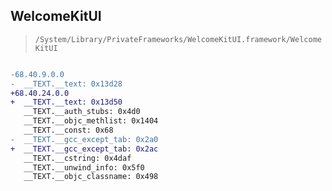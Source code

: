 ## WelcomeKitUI

> `/System/Library/PrivateFrameworks/WelcomeKitUI.framework/WelcomeKitUI`

```diff

-68.40.9.0.0
-  __TEXT.__text: 0x13d28
+68.40.24.0.0
+  __TEXT.__text: 0x13d50
   __TEXT.__auth_stubs: 0x4d0
   __TEXT.__objc_methlist: 0x1404
   __TEXT.__const: 0x68
-  __TEXT.__gcc_except_tab: 0x2a0
+  __TEXT.__gcc_except_tab: 0x2ac
   __TEXT.__cstring: 0x4daf
   __TEXT.__unwind_info: 0x5f0
   __TEXT.__objc_classname: 0x498

```
